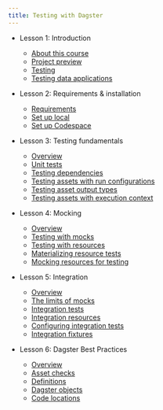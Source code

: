 ```yaml
---
title: Testing with Dagster
---
```


- Lesson 1: Introduction
  - [About this course](/dagster-testing/lesson-1/0-about-this-course)
  - [Project preview](/dagster-testing/lesson-1/1-project-preview)
  - [Testing](/dagster-testing/lesson-1/2-testing)
  - [Testing data applications](/dagster-testing/lesson-1/3-testing-data-applications)

- Lesson 2: Requirements & installation
  - [Requirements](/installation/requirements)
  - [Set up local](/installation/set-up-local)
  - [Set up Codespace](/installation/set-up-codespace)

- Lesson 3: Testing fundamentals
  - [Overview](/dagster-testing/lesson-3/0-overview)
  - [Unit tests](/dagster-testing/lesson-3/1-unit-tests)
  - [Testing dependencies](/dagster-testing/lesson-3/2-testing-dependencies)
  - [Testing assets with run configurations](/dagster-testing/lesson-3/3-testing-assets-with-run-configurations)
  - [Testing asset output types](/dagster-testing/lesson-3/4-testing-asset-output-types)
  - [Testing assets with execution context](/dagster-testing/lesson-3/5-testing-assets-with-execution-context)

- Lesson 4: Mocking
  - [Overview](/dagster-testing/lesson-4/0-overview)
  - [Testing with mocks](/dagster-testing/lesson-4/1-testing-with-mocks)
  - [Testing with resources](/dagster-testing/lesson-4/2-testing-with-resources)
  - [Materializing resource tests](/dagster-testing/lesson-4/3-materializing-resource-tests)
  - [Mocking resources for testing](/dagster-testing/lesson-4/4-mocking-resources-for-testing)

- Lesson 5: Integration
  - [Overview](/dagster-testing/lesson-5/0-overview)
  - [The limits of mocks](/dagster-testing/lesson-5/1-the-limits-of-mocks)
  - [Integration tests](/dagster-testing/lesson-5/2-integration-tests)
  - [Integration resources](/dagster-testing/lesson-5/3-integration-resources)
  - [Configuring integration tests](/dagster-testing/lesson-5/4-configuring-integration-tests)
  - [Integration fixtures](/dagster-testing/lesson-5/5-integration-fixtures)

- Lesson 6: Dagster Best Practices
  - [Overview](/dagster-testing/lesson-6/0-overview)
  - [Asset checks](/dagster-testing/lesson-6/1-asset-checks)
  - [Definitions](/dagster-testing/lesson-6/2-definitions)
  - [Dagster objects](/dagster-testing/lesson-6/3-dagster-objects)
  - [Code locations](/dagster-testing/lesson-6/4-code-locations)
